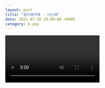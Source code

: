 ```yaml
---
layout: post
title: "철이와미애 - 너는왜"
date: 2021-07-30 19:00:00 +0900
category: k-pop
---
```


<div class="video-container">
    <video id="player" class="video-js vjs-default-skin vjs-big-play-centered" data-json="/public/json/k-pop/철이와미애 - 너는왜.json"></video>
</div>

```
```